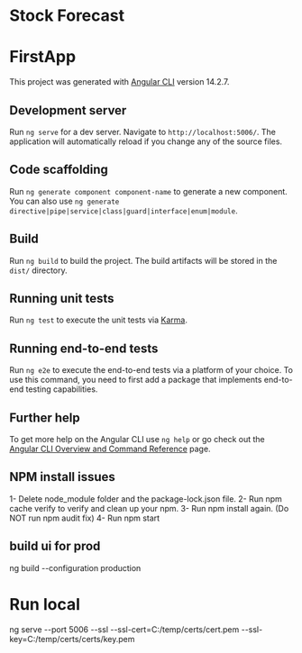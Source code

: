 # Stock Forecast 

# FirstApp

This project was generated with [Angular CLI](https://github.com/angular/angular-cli) version 14.2.7.

## Development server

Run `ng serve` for a dev server. Navigate to `http://localhost:5006/`. The application will automatically reload if you change any of the source files.

## Code scaffolding

Run `ng generate component component-name` to generate a new component. You can also use `ng generate directive|pipe|service|class|guard|interface|enum|module`.

## Build

Run `ng build` to build the project. The build artifacts will be stored in the `dist/` directory.

## Running unit tests

Run `ng test` to execute the unit tests via [Karma](https://karma-runner.github.io).

## Running end-to-end tests

Run `ng e2e` to execute the end-to-end tests via a platform of your choice. To use this command, you need to first add a package that implements end-to-end testing capabilities.

## Further help

To get more help on the Angular CLI use `ng help` or go check out the [Angular CLI Overview and Command Reference](https://angular.io/cli) page.

## NPM install issues
  1- Delete node_module folder and the package-lock.json file.
  2- Run npm cache verify to verify and clean up your npm.
  3- Run npm install again. (Do NOT run npm audit fix)
  4- Run npm start

  ## build ui for prod 
  ng build --configuration production
  
  # Run local
  ng serve --port 5006 --ssl --ssl-cert=C:/temp/certs/cert.pem --ssl-key=C:/temp/certs/certs/key.pem
  